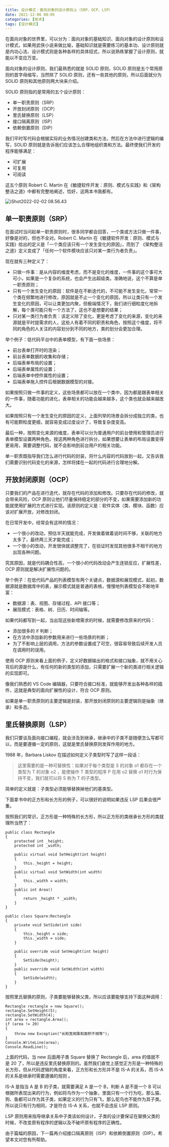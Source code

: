 ```yaml
---
title: 设计模式：面向对象的设计原则上（SRP、OCP、LSP）
date: 2021-12-06 08:05
categories: [技术]
tags: [设计模式]
---
```


在面向对象的世界里，可以分为：面向对象的基础知识、面向对象的设计原则和设计模式，如果用武侠小说来做比喻，基础知识就是需要练习的基本功、设计原则就是内功心法、设计模式则是各种各样的具体招式，所以说熟练掌握了设计原则，就能以不变应万变。

<!--more-->

面向对象的设计原则，我们最熟悉的就是 SOLID 原则，SOLID 原则是五个常用原则的首字母缩写，当然除了 SOLID 原则，还有一些其他的原则，所以后面就分为 SOLID 原则和其他原则两大块来介绍。

SOLID 原则指的是常用的五个设计原则：

- 单一职责原则（SRP）
- 开放封闭原则（OCP）
- 里氏替换原则（LSP）
- 接口隔离原则（ISP）
- 依赖倒置原则（DIP）

我们平时写代码会根据实际的业务情况创建类和方法，然后在方法中进行逻辑的编写，SOLID 原则就是告诉我们应该怎么合理地组织类和方法。最终使我们开发的程序能够满足：

- 可扩展
- 可复用
- 可阅读

这五个原则 Robert C. Martin  在《敏捷软件开发：原则、模式与实践》和《架构整洁之道》中都有完整地阐述，恰好，这两本书我都有。

![iShot2022-02-02 08.56.43](https://cdn.jsdelivr.net/gh/oec2003/hblog-images/img/202202020856175.jpg)

## 单一职责原则（SRP） 

在面试时当问起单一职责原则时，很多同学都会回答，一个类或方法只做一件事，好像是对的，但也不全对。Robert C. Martin  在《敏捷软件开发：原则、模式与实践》给出的定义是「一个类应该只有一个发生变化的原因」，而到了 《架构整洁之道》定义变成了「任何一个软件模块应该只对某一类行为者负责」。

现在就有三种定义了：

- 只做一件事：是从内容的维度考虑，而不是变化的维度，一件事的这个事可大可小，如果是一个复杂的系统，也会产生出超级类。准确地说，这个不算是单一职责原则；
- 只有一个发生变化的原因：软件是在不断迭代的，不可能不发生变化，常常一个类在频繁地进行修改，原因就是不止一个变化的原因，所以让类只有一个发生变化的原因，可以让类更加内聚，但极端情况下，我们进行细粒度化地拆解，每个类可能只有一个方法了，这也不是想要的结果；
- 只对某一类行为者负责：该定义除了变化，更是考虑了变化的来源，变化的来源就是平时提需求的人，这些人有着不同的职责和角色，按照这个维度，将不同的角色的人关注的内容划分到不同的地方，类的划分会更加合理。

举个例子：低代码平台中的表单模型，有下面一些场景：

- 前台表单打开时的渲染；
- 前台表单数据的收集和存储；
- 后端表单布局的设置；
- 后端表单属性的设置；
- 后端表单中控件属性的设置；
- 后端表单拖入控件后根据数据模型的对接。

如果按照只做一件事的定义，这些场景都可以放在一个类中，因为都是跟表单相关的一件事，随着功能的进化，表单相关的功能会越来越多，这个类也就会越来越庞大。

如果按照只有一个发生变化的原因的定义，上面列举的场景会拆分成独立的类，也有可能颗粒度更细，就容易变成过度设计了，导致复杂度变高。

最后一种，按照变化来源的维度，表单可以分为普通用户的前台使用和管理员进行表单模型设置两种角色。按这两种角色进行拆分，如果想要让表单的布局设置变得更易用，需要调整代码，就不会影响到前台用户的相关功能。

单一职责既指导我们怎么进行代码的封装，将什么内容的代码放到一起，又告诉我们需要识别代码变化的来源，怎样将揉在一起的代码进行合理地分解。

## 开放封闭原则（OCP）

只要我们的产品在进行迭代，就存在代码的添加和修改。只要存在代码的修改，就会带来风险，OCP 原则让他们尽量保持稳定的部分的不变，如果需要添加新的功能就使用扩展的方式进行实现。该原则的定义是：软件实体（类、模块、函数）应该对扩展开放，对修改封闭。

在日常开发中，经常会有这样的情况：

- 一个很小的改动，预估半天就能完成，开发做着做着说时间不够，关联的地方太多了，最终两三天才能完成；
- 一个很小的改动，开发很快就调整完了，在验证时发现其他很多不相干的地方出现各种问题。

究其原因，就是代码耦合性高，一个很小的代码改动会产生连锁反应，扩展性差，OCP 原则就是解决扩展性问题的。

举个例子：在低代码产品的列表模型有两个关键点，数据源和展现模式，起初，数据源就是数据库中的表，展示模式就是普通的表格，慢慢地列表模型会不断地丰富：

- 数据源：表、视图、存储过程、API 接口等；
- 展现模式：表格、树、日历、时间轴等。

如果代码都写到一起，当出现这些新增需求的时候，就需要修改原来的代码：

- 添加很多的 if 判断；
- 在方法中添加新的参数用来进行一些场景的判断；
- 为了不影响上层的调用，方法的参数设置成了可空，很容易导致后续开发人员在调用时的误用。

使用 OCP 原则来看上面的例子，定义好数据输出的格式和接口抽象，就不用关心背后的源是什么，有任何的新的类型的添加，只需要扩展一个新的类进行相关逻辑的实现即可。

像我们熟悉的 VS Code 编辑器，只要符合接口标准，就能够开发出各种各样的插件，这就是典型的面向扩展性的设计，符合 OCP 原则。

如果是单一职责原则的主要逻辑是封装，那开放封闭原则的主要逻辑则是抽象（继承）和多态。

## 里氏替换原则（LSP）

我们只要谈及面向接口编程，就会涉及到继承，继承中的子类不是随便怎么写都可以，而是要遵循一定的原则，这就是里氏替换原则发挥作用的地方。

1988 年，Barbara Liskov 在描述如何定义子类型时写了这样一段话：

> 这里需要的是一种可替换性：如果对于每个类型是 S 的对象 o1 都存在一个类型为 T 的对象 o2 ，能使操作 T 类型的程序 P 在用 o2 替换 o1 时行为保持不变，我们就可以将 S 称为 T 的子类型。

简单的定义就是：子类型必须能够替换掉他们的基类型。

下面拿书中的正方形和长方形的例子，可以很好的说明如果违反 LSP 后果会很严重。

按照我们的常识，正方形是一种特殊的长方形，所以正方形的类继承长方形的类就理所当然了：

```
public class Rectangle
{
    protected int _height;
    protected int _width;

    public virtual void SetHeight(int height)
    {
        this._height = height;
    }
    public virtual void SetWidth(int width)
    {
        this._width = width;
    }
    public int Area()
    {
        return _height * _width;
    }
}

public class Square:Rectangle
{
    private void SetSide(int side)
    {
        this._height = side;
        this._width = side;
    }

    public override void SetHeight(int height)
    {
        SetSide(height);
    }
    public override void SetWidth(int width)
    {
        SetSide(width);
    }
}
```

按照里氏替换的原则，子类要能够替换父类，所以应该要能够支持下面这种调用：

```
Rectangle rectangle = new Square();
rectangle.SetHeight(5);
rectangle.SetWidth(4);
int area = rectangle.Area();
if (area != 20)
{
    throw new Exception("长和宽相乘和面积不相等");
}
Console.WriteLine(area);
Console.ReadLine();
```

上面的代码，当 new 后面用子类 Square 替换了 Rectangle 后，area 的值就不是 20 了，所以是违反里氏替换原则的。虽然我们直觉上感觉正方形是一种特殊的长方形，但从代码逻辑的角度来看，正方形和长方形并不是 IS-A 的关系，而  IS-A 的关系是继承时需要遵循的规则 。

IS-A 是指当 A 是 B 的子类，就需要满足 A 是一个 B，判断 A 是不是一个 B 可以根据所表现出来的行为，例如将鸟作为一个抽象，里面只有一个行为吃，那么猫、狗、鱼都可以作为其子类，如果定义的行为只有飞，那么鸵鸟也不能作为其子类。所以说只有行为相同，才是符合 IS-A 关系，也就不会违反 LSP 原则。

LSP 原则用来指导继承关系中子类该如何设计，子类的设计要保证在替换父类的时候，不改变原有程序的逻辑以及不破坏原有程序的正确性。

由于篇幅的原因，下一篇再介绍接口隔离原则（ISP）和依赖倒置原则（DIP）。希望本文对您有所帮助。
